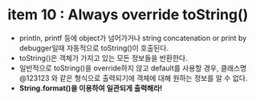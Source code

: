 # item 10 : Always override toString()  

- println, printf 등에 object가 넘어가거나 string concatenation or print by debugger일때 자동적으로 toString()이 호출된다.
- toString()은 객체가 가지고 있는 모든 정보들을 반환한다.
- 일반적으로 toString()을 override하지 않고 default를 사용할 경우, 클래스명@123123 와 같은 형식으로 출력되기에 객체에 대해 원하는 정보를 알 수 없다.  
- **String.format()을 이용하여 일관되게 출력해라!** 
